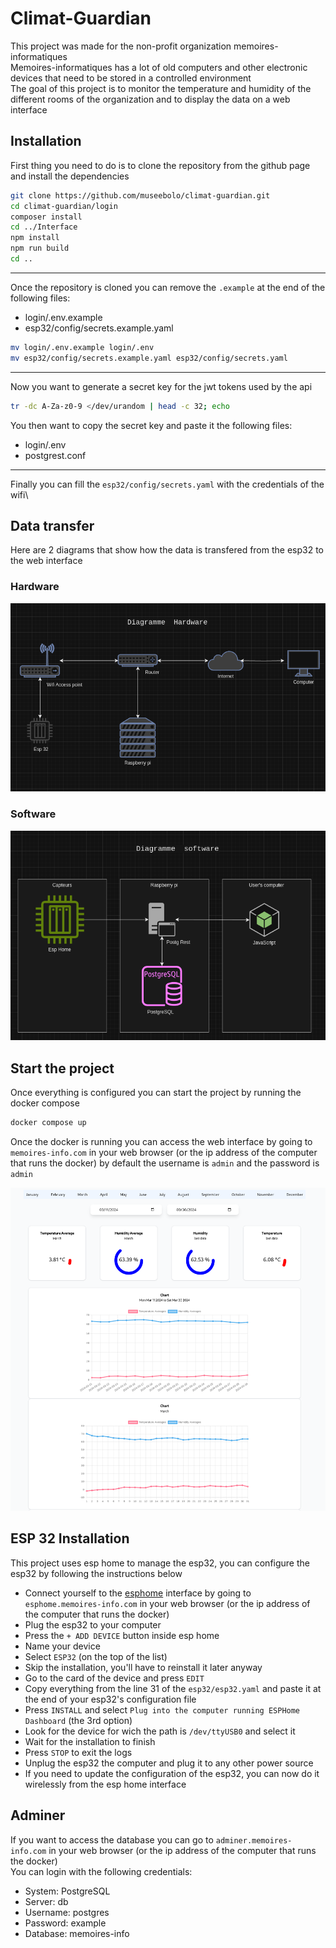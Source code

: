 [Info]: <> (
	All the information that are likely to need to be updated have a comment above them like this one
)
# Climat-Guardian
This project was made for the non-profit organization memoires-informatiques\
Memoires-informatiques has a lot of old computers and other electronic devices that need to be stored in a controlled environment\
The goal of this project is to monitor the temperature and humidity of the different rooms of the organization and to display the data on a web interface

## Installation
First thing you need to do is to clone the repository from the github page and install the dependencies
```bash
git clone https://github.com/museebolo/climat-guardian.git
cd climat-guardian/login
composer install
cd ../Interface
npm install
npm run build
cd ..
```

---
[Info]: <> (
	This is the list of all the files that end with .example
)
Once the repository is cloned you can remove the `.example` at the end of the following files:
- login/.env.example
- esp32/config/secrets.example.yaml
```bash
mv login/.env.example login/.env
mv esp32/config/secrets.example.yaml esp32/config/secrets.yaml
```

---
Now you want to generate a secret key for the jwt tokens used by the api
```bash
tr -dc A-Za-z0-9 </dev/urandom | head -c 32; echo
```

[Info]: <> (
	This is the list of all the files that require to know the jwt secret key
)
You then want to copy the secret key and paste it the following files:
- login/.env
- postgrest.conf

---
Finally you can fill the `esp32/config/secrets.yaml` with the credentials of the wifi\

## Data transfer
Here are 2 diagrams that show how the data is transfered from the esp32 to the web interface
### Hardware
![hardware](/.assets/hardware-diagram.png)
### Software
![software](/.assets/software-diagram.png)

## Start the project
Once everything is configured you can start the project by running the docker compose
```bash
docker compose up
```
Once the docker is running you can access the web interface by going to `memoires-info.com` in your web browser (or the ip address of the computer that runs the docker)
by default the username is `admin` and the password is `admin`

![web interface](/.assets/dashboard.png)

## ESP 32 Installation
This project uses esp home to manage the esp32, you can configure the esp32 by following the instructions below
- Connect yourself to the [esphome](https://github.com/esphome/esphome) interface by going to `esphome.memoires-info.com` in your web browser (or the ip address of the computer that runs the docker)
- Plug the esp32 to your computer
- Press the `+ ADD DEVICE` button inside esp home
- Name your device
- Select `ESP32` (on the top of the list)
- Skip the installation, you'll have to reinstall it later anyway
- Go to the card of the device and press `EDIT`
- Copy everything from the line 31 of the `esp32/esp32.yaml` and paste it at the end of your esp32's configuration file
- Press `INSTALL` and select `Plug into the computer running ESPHome Dashboard` (the 3rd option)
- Look for the device for wich the path is `/dev/ttyUSB0` and select it
- Wait for the installation to finish
- Press `STOP` to exit the logs
- Unplug the esp32 the computer and plug it to any other power source
- If you need to update the configuration of the esp32, you can now do it wirelessly from the esp home interface

## Adminer
If you want to access the database you can go to `adminer.memoires-info.com` in your web browser (or the ip address of the computer that runs the docker)\
You can login with the following credentials:
- System: PostgreSQL
- Server: db
- Username: postgres
- Password: example
- Database: memoires-info

